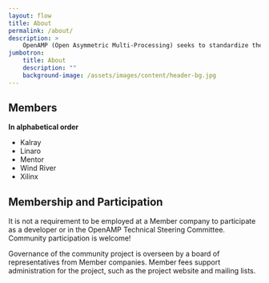 ```yaml
---
layout: flow
title: About
permalink: /about/
description: >
    OpenAMP (Open Asymmetric Multi-Processing) seeks to standardize the interactions between operating environments in a heterogeneous embedded system through open source solutions for Asymmetric MultiProcessing (AMP).
jumbotron:
    title: About
    description: ""
    background-image: /assets/images/content/header-bg.jpg
---
```

## Members

**In alphabetical order**

* Kalray
* Linaro
* Mentor
* Wind River
* Xilinx

## Membership and Participation

It is not a requirement to be employed at a Member company to participate as a developer or in the OpenAMP Technical Steering Committee.  Community participation is welcome!

Governance of the community project is overseen by a board of representatives from Member companies.  Member fees support administration for the project, such as the project website and mailing lists.
